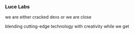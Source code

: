 ### Luce Labs
<p>we are either cracked devs or we are close</p>

blending cutting-edge technology with creativity while we get
